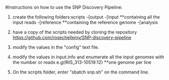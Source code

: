 #Instructions on how to use the SNP Discovery Pipeline:

1.	create the following folders:scripts
	-[output
	-[input **containing all the input reads
	-[reference **containing the reference genome
	-[analysis

2. 	have a copy of the scripts needed by cloning the repository
	https://github.com/rosechellejoy/SNP-discovery-pipeline	

3.	modify the values in the "config" text file.

4. 	modify the values in input.info and enumerate all the input genomes with the number or reads e.g(IRIS_313-10519:12) **one genome per line

5.  On the scripts folder, enter "sbatch snp.sh" on the command line.
